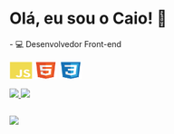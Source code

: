 <h1>Olá, eu sou o Caio! 👋</h1>
- 💻 Desenvolvedor Front-end

<div style="display: inline_block"><br>
  <img align="center" alt="Rafa-Js" height="30" width="40" src="https://raw.githubusercontent.com/devicons/devicon/master/icons/javascript/javascript-plain.svg">
  <img align="center" alt="Rafa-HTML" height="30" width="40" src="https://raw.githubusercontent.com/devicons/devicon/master/icons/html5/html5-original.svg">
  <img align="center" alt="Rafa-CSS" height="30" width="40" src="https://raw.githubusercontent.com/devicons/devicon/master/icons/css3/css3-original.svg">
</div>
<br>

<div align="left">
  <a href="https://github.com/eucaioribeiro">
  <img height="180em" src="https://github-readme-stats.vercel.app/api?username=eucaioribeiro&show_icons=true&theme=github_dark&include_all_commits=true&count_private=true"/>
  <img height="180em" src="https://github-readme-stats.vercel.app/api/top-langs/?username=eucaioribeiro&layout=compact&langs_count=7&theme=github_dark"/>
</div>
  
##
  
 <div> 
  <a href="https://www.linkedin.com/in/caio-ribeiro-b69b13232" target="_blank"><img src="https://img.shields.io/badge/-LinkedIn-%230077B5?style=for-the-badge&logo=linkedin&logoColor=white" target="_blank"></a> 
  </div>
